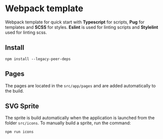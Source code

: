 # Webpack template

Webpack template for quick start with **Typescript** for scripts, **Pug** for templates and **SCSS** for styles. 
**Eslint** is used for linting scripts and **Stylelint** used for linting scss.
## Install
```
npm install --legacy-peer-deps
```
## Pages
The pages are located in the <code>src/app/pages</code> and are added automatically to the build.
## SVG Sprite
The sprite is build automatically when the application is launched from the folder `src/icons`.
To manually build a sprite, run the command:
```
npm run icons
```
